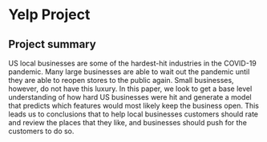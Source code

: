 # Yelp Project
 
## Project summary  
US local businesses are some of the hardest-hit industries in the COVID-19 pandemic. Many large businesses are able to wait out the pandemic until they are able to reopen stores to the public again. Small businesses, however, do not have this luxury. In this paper, we look to get a base level understanding of how hard US businesses were hit and generate a model that predicts which features would most likely keep the business open.  This leads us to conclusions that to help local businesses customers should rate and review the places that they like, and businesses should push for the customers to do so.


